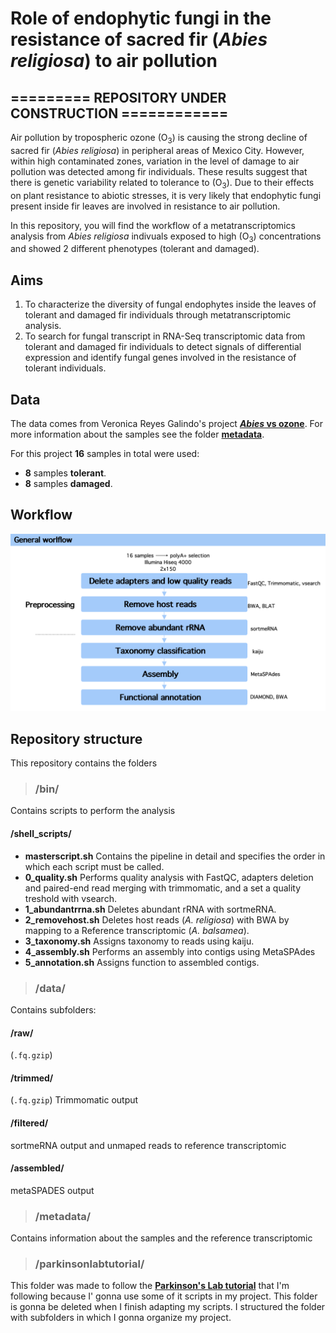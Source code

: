 # **Role of endophytic fungi in the resistance of sacred fir (*Abies religiosa*) to air pollution**

## ========= REPOSITORY UNDER CONSTRUCTION ============






Air pollution by tropospheric ozone (O<sub>3</sub>) is causing the strong decline of sacred fir (*Abies religiosa*) in peripheral areas of Mexico City. However, within high contaminated zones, variation in the level of damage to air pollution was detected among fir individuals. These results suggest that there is genetic variability related to tolerance to (O<sub>3</sub>). Due to their effects on plant resistance to abiotic stresses, it is very likely that endophytic fungi present inside fir leaves are involved in resistance to air pollution.

In this repository, you will find the workflow of a metatranscriptomics analysis from *Abies religiosa* indivuals exposed to high (O<sub>3</sub>) concentrations and showed 2 different phenotypes (tolerant and damaged). 

## **Aims**

1. To characterize the diversity of fungal endophytes inside the leaves of tolerant and damaged fir individuals through metatranscriptomic analysis.
2. To search for fungal transcript in RNA-Seq transcriptomic data from tolerant and damaged fir individuals to detect signals of differential expression and identify fungal genes involved in the resistance of tolerant individuals.

## **Data**

The data comes from Veronica Reyes Galindo's project [***Abies* vs ozone**](https://github.com/VeroIarrachtai/Abies_vs_ozone). For more information about the samples see the folder [**metadata**](https://github.com/VeroIarrachtai/Abies_vs_ozone/blob/master/4_Transcriptomics/metadata/RNA_sacredfir.csv).

For this project **16** samples in total were used:

* **8** samples **tolerant**.
* **8** samples **damaged**.  


## **Workflow**

![](workflow.png)

## **Repository structure**

This repository contains the folders

>### /bin/

Contains scripts to perform the analysis

#### /shell_scripts/

  * **masterscript.sh**
 Contains the pipeline in detail and specifies the order in which each script must be called.
  * **0_quality.sh**
 Performs quality analysis with FastQC, adapters deletion and paired-end read merging with trimmomatic, and a set a quality treshold with vsearch.
  * **1_abundantrrna.sh**
  Deletes abundant rRNA with sortmeRNA.
  * **2_removehost.sh**
  Deletes host reads (*A. religiosa*) with BWA by mapping to a Reference transcriptomic (*A. balsamea*).
  * **3_taxonomy.sh**
  Assigns taxonomy to reads using kaiju.
  * **4_assembly.sh**
  Performs an assembly into contigs using MetaSPAdes
  * **5_annotation.sh**
  Assigns function to assembled contigs. 
  
 


>### /data/
Contains subfolders:

#### /raw/
(`.fq.gzip`)
#### /trimmed/
(`.fq.gzip`) Trimmomatic output
#### /filtered/
sortmeRNA output and unmaped reads to reference transcriptomic
#### /assembled/
metaSPADES output


>### /metadata/
Contains information about the samples and the reference transcriptomic

>### /parkinsonlabtutorial/
This folder was made to follow the [**Parkinson's Lab tutorial**](https://github.com/ParkinsonLab/Metatranscriptome-Workshop) that I'm following because I' gonna use some of it scripts in my project. This folder is gonna be deleted when I finish adapting my scripts.
I structured the folder with subfolders in which I gonna organize my project.
